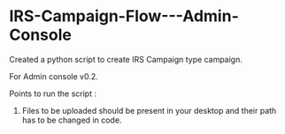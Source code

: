 # IRS-Campaign-Flow---Admin-Console
Created a python script to create IRS Campaign type campaign.

For Admin console v0.2.

Points to run the script : 
1) Files to be uploaded should be present in your desktop and their path has to be changed in code.
   

